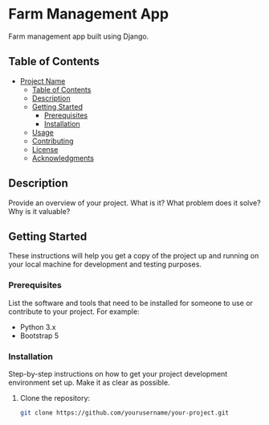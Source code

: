 # Farm Management App

Farm management app built using Django.

## Table of Contents

- [Project Name](#project-name)
  - [Table of Contents](#table-of-contents)
  - [Description](#description)
  - [Getting Started](#getting-started)
    - [Prerequisites](#prerequisites)
    - [Installation](#installation)
  - [Usage](#usage)
  - [Contributing](#contributing)
  - [License](#license)
  - [Acknowledgments](#acknowledgments)

## Description

Provide an overview of your project. What is it? What problem does it solve? Why is it valuable?

## Getting Started

These instructions will help you get a copy of the project up and running on your local machine for development and testing purposes.

### Prerequisites

List the software and tools that need to be installed for someone to use or contribute to your project. For example:

- Python 3.x
- Bootstrap 5

### Installation

Step-by-step instructions on how to get your project development environment set up. Make it as clear as possible.

1. Clone the repository:

   ```bash
   git clone https://github.com/yourusername/your-project.git
